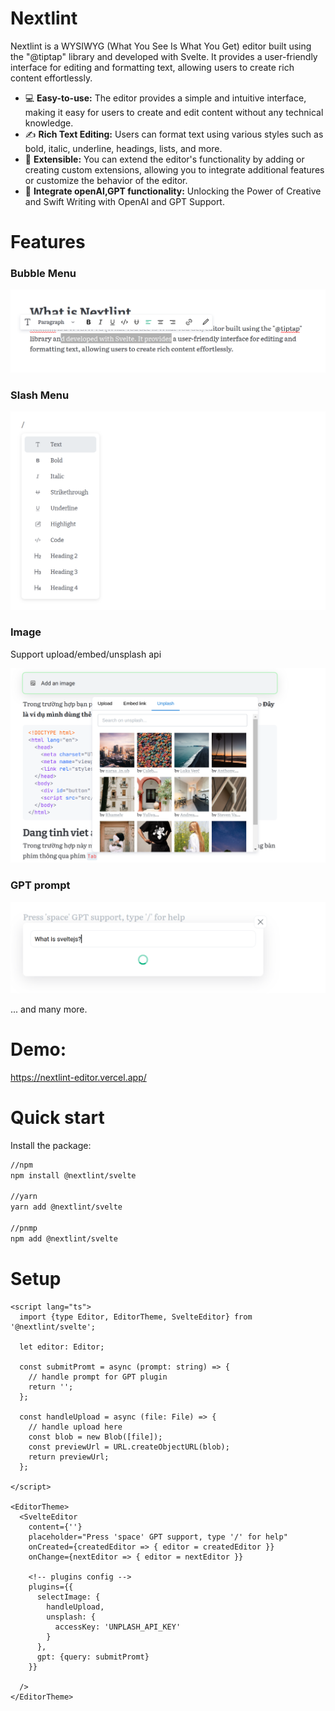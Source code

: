 # Nextlint
Nextlint is a WYSIWYG (What You See Is What You Get) editor built using the "@tiptap" library and developed with Svelte. It provides a user-friendly interface for editing and formatting text, allowing users to create rich content effortlessly.

- 💻 **Easy-to-use:** The editor provides a simple and intuitive interface, making it easy for users to create and edit content without any technical knowledge.
- ✍️ **Rich Text Editing:** Users can format text using various styles such as bold, italic, underline, headings, lists, and more.
- 🧱 **Extensible:** You can extend the editor's functionality by adding or creating custom extensions, allowing you to integrate additional features or customize the behavior of the editor.
- 🧠 **Integrate openAI,GPT functionality:** Unlocking the Power of Creative and Swift Writing with OpenAI and GPT Support.

# Features

### Bubble Menu
![Bubble Menu](/source/bubble_menu.png)

### Slash Menu
![Slash Menu](/source/slash_menu.png)

### Image 
Support upload/embed/unsplash api

![Image](/source/image.png)

### GPT prompt

![GPT prompt](/source/gpt_prompt.png)

... and many more.

# Demo:
https://nextlint-editor.vercel.app/

# Quick start

Install the package:
```sh
//npm
npm install @nextlint/svelte

//yarn
yarn add @nextlint/svelte

//pnmp 
npm add @nextlint/svelte
```
# Setup

```svelte
<script lang="ts">
  import {type Editor, EditorTheme, SvelteEditor} from '@nextlint/svelte';

  let editor: Editor;

  const submitPromt = async (prompt: string) => {
    // handle prompt for GPT plugin
    return '';
  };
  
  const handleUpload = async (file: File) => {
    // handle upload here
    const blob = new Blob([file]);
    const previewUrl = URL.createObjectURL(blob);
    return previewUrl;
  };
  
</script>

<EditorTheme>
  <SvelteEditor
    content={''}
    placeholder="Press 'space' GPT support, type '/' for help"
    onCreated={createdEditor => { editor = createdEditor }}
    onChange={nextEditor => { editor = nextEditor }}
    
    <!-- plugins config -->
    plugins={{
      selectImage: {
        handleUpload,
        unsplash: {
          accessKey: 'UNPLASH_API_KEY'
        }
      },
      gpt: {query: submitPromt}
    }}
    
  />
</EditorTheme>

```

